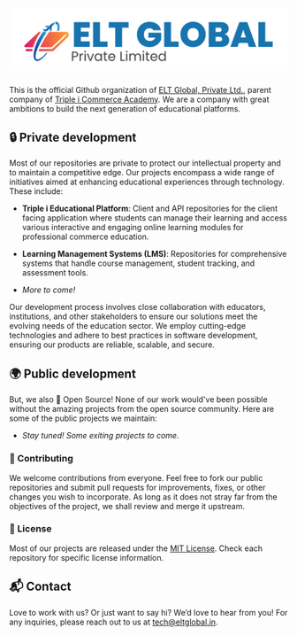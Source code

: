 <center>

# ![cover](./cover.png)

</center>

This is the official Github organization of [ELT Global, Private Ltd.](https://eltglobal.in), parent company of [Triple i Commerce Academy](https://tripleica.com). We are a company with great ambitions to build the next generation of educational platforms.

## 🔒 Private development

Most of our repositories are private to protect our intellectual property and to maintain a competitive edge. Our projects encompass a wide range of initiatives aimed at enhancing educational experiences through technology. These include:

- **Triple i Educational Platform**: Client and API repositories for the client facing application where students can manage their learning and access various interactive and engaging online learning modules for professional commerce education.

- **Learning Management Systems (LMS)**: Repositories for comprehensive systems that handle course management, student tracking, and assessment tools.

- *More to come!*

Our development process involves close collaboration with educators, institutions, and other stakeholders to ensure our solutions meet the evolving needs of the education sector. We employ cutting-edge technologies and adhere to best practices in software development, ensuring our products are reliable, scalable, and secure.

## 🌍 Public development

But, we also 💖 Open Source! None of our work would've been possible without the amazing projects from the open source community. Here are some of the public projects we maintain:

- *Stay tuned! Some exiting projects to come.*

### 🤝 Contributing

We welcome contributions from everyone. Feel free to fork our public repositories and submit pull requests for improvements, fixes, or other changes you wish to incorporate. As long as it does not stray far from the objectives of the project, we shall review and merge it upstream.

### 📄 License

Most of our projects are released under the [MIT License](https://choosealicense.com/licenses/mit/). Check each repository for specific license information.

## 📬 Contact

Love to work with us? Or just want to say hi? We’d love to hear from you! For any inquiries, please reach out to us at [tech@eltglobal.in](mailto:tech@eltglobal.in).
